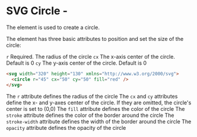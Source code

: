 # SVG Circle - <circle>

The <circle> element is used to create a circle.

The <circle> element has three basic attributes to position and set the size of the circle:

`r`	      Required. The radius of the circle
`cx`	    The x-axis center of the circle. Default is 0
`cy`	    The y-axis center of the circle. Default is 0

```html
<svg width="320" height="130" xmlns="http://www.w3.org/2000/svg">
  <circle r="45" cx="50" cy="50" fill="red" />
</svg>
```

The `r` attribute defines the radius of the circle
The `cx` and `cy` attributes define the x- and y-axes center of the circle. If they are omitted, the circle's center is set to (0,0)
The `fill` attribute defines the color of the circle
The `stroke` attribute defines the color of the border around the circle
The `stroke-width` attribute defines the width of the border around the circle
The `opacity` attribute defines the opacity of the circle


